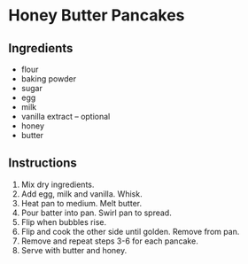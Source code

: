 Honey Butter Pancakes
=====================

Ingredients
-----------

* flour
* baking powder
* sugar
* egg
* milk
* vanilla extract – optional
* honey
* butter

Instructions
------------

1. Mix dry ingredients.
2. Add egg, milk and vanilla. Whisk.
3. Heat pan to medium. Melt butter.
4. Pour batter into pan. Swirl pan to spread.
5. Flip when bubbles rise.
6. Flip and cook the other side until golden. Remove from pan.
7. Remove and repeat steps 3-6 for each pancake.
8. Serve with butter and honey.
